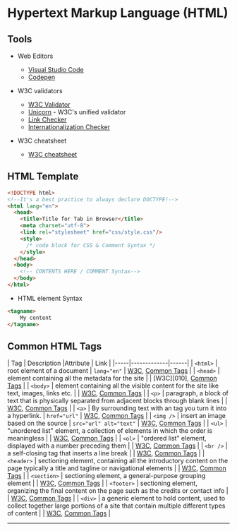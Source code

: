 # Hypertext Markup Language (HTML)

## Tools

+ Web Editors
  + [Visual Studio Code][001]
  + [Codepen][000]

+ W3C validators
  + [W3C Validator][002]
  + [Unicorn][003] - W3C's unified validator
  + [Link Checker][004]
  + [Internationalization Checker][005]

+ W3C cheatsheet
  + [W3C cheatsheet][006]


## HTML Template

```html
<!DOCTYPE html> 
<!--It's a best practice to always declare DOCTYPE!-->
<html lang="en">
  <head>
    <title>Title for Tab in Browser</title>
    <meta charset="utf-8">
    <link rel="stylesheet" href="css/style.css"/>
    <style>
      /* code block for CSS & Comment Syntax */
    </style>
  </head>
  <body>
    <!-- CONTENTS HERE / COMMENT Syntax-->
  </body>
</html>
```

+ HTML element Syntax

```html
<tagname>
    My content
</tagname>
```

## Common HTML Tags

| Tag | Description |Attribute |  Link |
|-----|-------------|------|
| `<html>` | root element of a document  | `lang="en"` | [W3C][008], [Common Tags][009] |
| `<head>` | element containing all the metadata for the site | | [W3C][010], [Common Tags][011] |
| `<body>` | element containing all the visible content for the site like text, images, links etc. | | [W3C][012], [Common Tags][013] |
| `<p>` | paragraph, a block of text that is physically separated from adjacent blocks through blank lines | | [W3C][014], [Common Tags][015] |
| `<a>` | By surrounding text with an tag you turn it into a hyperlink. | `href="url"` | [W3C][016], [Common Tags][017] |
| `<img />` | insert an image based on the source | `src="url" alt="text"` | [W3C][018], [Common Tags][019] |
| `<ul>` | "unordered list" element, a collection of elements in which the order is meaningless | | [W3C][020], [Common Tags][021] |
| `<ol>` | "ordered list" element, displayed with a number preceding them | | [W3C][022], [Common Tags][023] |
| `<br />` | a self-closing tag that inserts a line break | | [W3C][024], [Common Tags][025] |
| `<header>` | sectioning element, containing all the introductory content on the page typically a title and tagline or navigational elements | | [W3C][026], [Common Tags][027] |
| `<section>` | sectioning element, a general-purpose grouping element | | [W3C][028], [Common Tags][029] |
| `<footer>` | sectioning element, organizing the final content on the page such as the credits or contact info | | [W3C][030], [Common Tags][031] |
| `<div>` | a generic element to hold content, used to collect together large portions of a site that contain multiple different types of content | | [W3C][032], [Common Tags][033] |










-------------------------------------------

<!--
[034]: 
[035]: 
[036]: 
[037]: 
[038]: 
[039]: 
[040]: 
[041]: 
[042]: 
[043]: 
[044]: 
[045]: 
[046]: 
[047]: 
[048]: 
[049]: 
[050]: 
[051]: 
[052]: 
[053]: 
[054]: 
[055]: 
[056]: 
[057]: 
[058]: 
[059]: 
[060]: 
[061]: 
[062]: 
[063]: 
[064]: 
[065]: 
[066]: 
[067]: 
[068]: 
[069]: 
[070]: 
[071]: 
[072]: 
[073]: 
[074]: 
[075]: 
[076]: 
[077]: 
[078]: 
[079]: 
[080]: 
[081]: 
[082]: 
[083]: 
[084]: 
[085]: 
[086]: 
[087]: 
[088]: 
[089]: 
[090]: 
[091]: 
[092]: 
[093]: 
[094]: 
[095]: 
[096]: 
[097]: 
[098]: 
[099]: 
[100]: 
[101]: 
[102]: 
[103]: 
[104]: 
[105]: 
[106]: 
[107]: 
[108]: 
[109]: 
[100]: 
[111]: 
[112]: 
[113]: 
[114]: 
[115]: 
[116]: 
[117]: 
[118]: 
[119]: 
[120]: 
[121]: 
[122]: 
[123]: 
[124]: 
[125]: 
[126]: 
[127]: 
[128]: 
[129]: 
[130]: 
[131]: 
[132]: 
[133]: 
[134]: 
[135]: 
[136]: 
[137]: 
[138]: 
[139]: 
[140]: 
[141]: 
[142]: 
[143]: 
[144]: 
[145]: 
[146]: 
[147]: 
[148]: 
[149]: 
[150]: 
[151]: 
[152]: 
[153]: 
[154]: 
[155]: 
[156]: 
[157]: 
[158]: 
[159]: 
[160]: 
[161]: 
[162]: 
[163]: 
[164]: 
[165]: 
[166]: 
[167]: 
[168]: 
[169]: 
[170]: 
[171]: 
[172]: 
[173]: 
[174]: 
[175]: 
[176]: 
[177]: 
[178]: 
[179]: 
[180]: 
[181]: 
[182]: 
[183]: 
[184]: 
[185]: 
[186]: 
[187]: 
[188]: 
[189]: 
[190]: 
[191]: 
[192]: 
[193]: 
[194]: 
[195]: 
[196]: 
[197]: 
[198]: 
[199]: 
-->

[000]: http://www.codepen.io/
[001]: https://msdn.microsoft.com/en-us/library/02aa8baz(v=vs.80).aspx
[002]: https://validator.w3.org/
[003]: http://validator.w3.org/unicorn/
[004]: http://validator.w3.org/checklink
[005]: https://validator.w3.org/i18n-checker/
[006]: http://www.w3.org/2009/cheatsheet/
[007]: https://www.w3.org/TR/html52/
[008]: https://www.w3.org/TR/2016/WD-html52-20160818/semantics.html#the-html-element
[009]: ../WebDev/Frontend-W3C/4-CSSBasics/02-CSSRules.md#html
[000]: https://www.w3.org/TR/2016/WD-html52-20160818/document-metadata.html#the-head-element
[011]: ../WebDev/Frontend-W3C/4-CSSBasics/02-CSSRules.md#head
[012]: https://www.w3.org/TR/2016/WD-html52-20160818/sections.html#the-body-element
[013]: ../WebDev/Frontend-W3C/4-CSSBasics/02-CSSRules.md#body
[014]: https://www.w3.org/TR/2016/WD-html52-20160818/grouping-content.html#the-p-element
[015]: ../WebDev/Frontend-W3C/4-CSSBasics/02-CSSRules.md#p
[016]: https://www.w3.org/TR/2016/WD-html52-20160818/textlevel-semantics.html#elementdef-a
[017]: ../WebDev/Frontend-W3C/4-CSSBasics/02-CSSRules.md#a
[018]: https://www.w3.org/TR/2016/WD-html52-20160818/semantics-embedded-content.html#the-img-element
[019]: ../WebDev/Frontend-W3C/4-CSSBasics/02-CSSRules.md#img-
[020]: https://www.w3.org/TR/2016/WD-html52-20160818/grouping-content.html#the-ul-element
[021]: ../WebDev/Frontend-W3C/4-CSSBasics/02-CSSRules.md#ul-
[022]: https://www.w3.org/TR/2016/WD-html52-20160818/grouping-content.html#the-ol-element
[023]: ../WebDev/Frontend-W3C/4-CSSBasics/02-CSSRules.md#ol
[024]: https://www.w3.org/TR/2016/WD-html52-20160818/textlevel-semantics.html#the-br-element
[025]: ../WebDev/Frontend-W3C/4-CSSBasics/02-CSSRules.md#br-
[026]: https://www.w3.org/TR/2016/WD-html52-20160818/sections.html#the-header-element
[027]: ../WebDev/Frontend-W3C/4-CSSBasics/02-CSSRules.md#header
[028]: https://www.w3.org/TR/2016/WD-html52-20160818/sections.html#the-section-element
[029]: ../WebDev/Frontend-W3C/4-CSSBasics/02-CSSRules.md#section
[030]: https://www.w3.org/TR/2016/WD-html52-20160818/sections.html#the-footer-element
[031]: ../WebDev/Frontend-W3C/4-CSSBasics/02-CSSRules.md#footer
[032]: https://www.w3.org/TR/2016/WD-html52-20160818/grouping-content.html#the-div-element
[033]: ../WebDev/Frontend-W3C/4-CSSBasics/02-CSSRules.md#div
